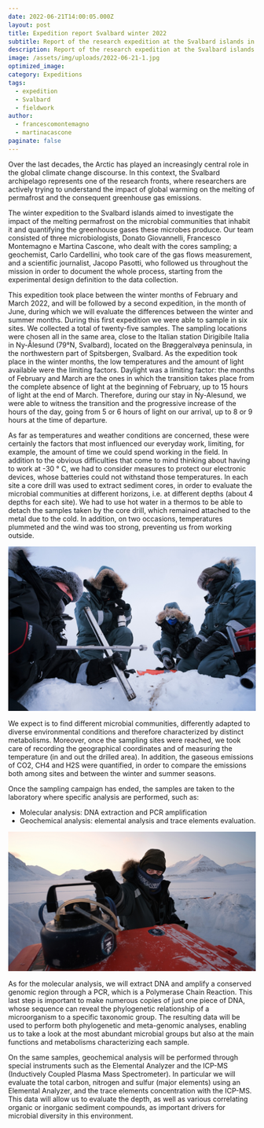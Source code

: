 ```yaml
---
date: 2022-06-21T14:00:05.000Z
layout: post
title: Expedition report Svalbard winter 2022
subtitle: Report of the research expedition at the Svalbard islands in winter 2022
description: Report of the research expedition at the Svalbard islands in winter 2022
image: /assets/img/uploads/2022-06-21-1.jpg
optimized_image:
category: Expeditions
tags:
  - expedition
  - Svalbard
  - fieldwork
author:
  - francescomontemagno
  - martinacascone
paginate: false
---
```

Over the last decades, the Arctic has played an increasingly central role in the global climate change discourse. In this context, the Svalbard archipelago represents one of the research fronts, where researchers are actively trying to understand the impact of global warming on the melting of permafrost and the consequent greenhouse gas emissions.

The winter expedition to the Svalbard islands aimed to investigate the impact of the melting permafrost on the microbial communities that inhabit it and quantifying the greenhouse gases these microbes produce. Our team consisted of three microbiologists, Donato Giovannelli, Francesco Montemagno e Martina Cascone, who dealt with the cores sampling; a geochemist, Carlo Cardellini, who took care of the gas flows measurement, and a scientific journalist, Jacopo Pasotti, who followed us throughout the mission in order to document the whole process, starting from the experimental design definition to the data collection.

This expedition took place between the winter months of February and March 2022, and will be followed by a second expedition, in the month of June, during which we will evaluate the differences between the winter and summer months. During this first expedition we were able to sample in six sites. We collected a total of twenty-five samples. The sampling locations were chosen all in the same area, close to the Italian station Dirigibile Italia in Ny-Ålesund (79°N, Svalbard), located on the Brøggeralvøya peninsula, in the northwestern part of Spitsbergen, Svalbard. As the expedition took place in the winter months, the low temperatures and the amount of light available were the limiting factors. Daylight was a limiting factor: the months of February and March are the ones in which the transition takes place from the complete absence of light at the beginning of February, up to 15 hours of light at the end of March. Therefore, during our stay in Ny-Alesund, we were able to witness the transition and the progressive increase of the hours of the day, going from 5 or 6 hours of light on our arrival, up to 8 or 9 hours at the time of departure.

As far as temperatures and weather conditions are concerned, these were certainly the factors that most influenced our everyday work, limiting, for example, the amount of time we could spend working in the field. In addition to the obvious difficulties that come to mind thinking about having to work at -30 ° C, we had to consider measures to protect our electronic devices, whose batteries could not withstand those temperatures.
In each site a core drill was used to extract sediment cores, in order to evaluate the microbial communities at different horizons, i.e. at different depths (about 4 depths for each site). We had to use hot water in a thermos to be able to detach the samples taken by the core drill, which remained attached to the metal due to the cold. In addition, on two occasions, temperatures plummeted and the wind was too strong, preventing us from working outside.

![Alt text](/assets/img/uploads/2022-06-21-2.jpg "The team at work in a snow pit. Ph credit: Jacopo Pasotti")

We expect is to find different microbial communities, differently adapted to diverse environmental conditions  and therefore characterized by distinct metabolisms. Moreover, once the sampling sites were reached, we took care of recording the geographical coordinates and of measuring the temperature (in and out the drilled area). In addition, the gaseous emissions of CO2, CH4 and H2S were quantified, in order to compare the emissions both among sites and between the winter and summer seasons.

Once the sampling campaign has ended, the samples are taken to the laboratory where specific analysis are performed, such as:
- Molecular analysis: DNA extraction and PCR amplification
- Geochemical analysis: elemental analysis and trace elements evaluation.

![Alt text](/assets/img/uploads/2022-06-21-3.jpg "Geochemist Claudio Cardellini collecting gas flux samples. Ph. credit: Jacopo Pasotti")

As for the molecular analysis, we will extract DNA and amplify a conserved genomic region through a PCR, which is a Polymerase Chain Reaction. This last step is important to make numerous copies of just one piece of DNA, whose sequence can reveal the phylogenetic relationship of a microorganism to a specific taxonomic group. The resulting data will be used to perform both phylogenetic and meta-genomic analyses, enabling us to take a look at the most abundant microbial groups but also at the main functions and metabolisms characterizing each sample.

On the same samples, geochemical analysis will be performed through special instruments such as the Elemental Analyzer and the ICP-MS (Inductively Coupled Plasma Mass Spectrometer). In particular we will evaluate the total carbon, nitrogen and sulfur (major elements) using an Elemental Analyzer, and the trace elements concentration with the ICP-MS. This data will allow us to evaluate the depth, as well as various correlating organic or inorganic sediment compounds, as important drivers for microbial diversity in this environment.
